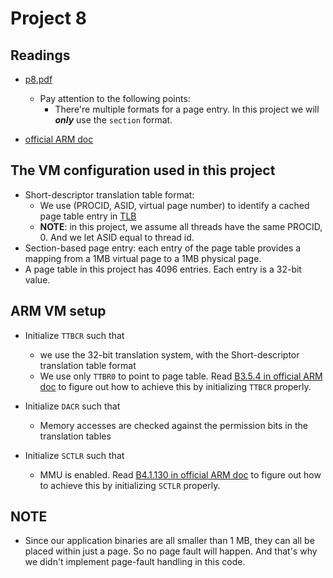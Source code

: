# Project 8


## Readings
- [p8.pdf](https://github.com/sklaw/enee447project8_hw_template_Shuangqi_sessions/blob/master/p8.pdf)
  - Pay attention to the following points:
    - There're multiple formats for a page entry. In this project we will _**only**_ use the `section` format.
    
- [official ARM doc](https://static.docs.arm.com/ddi0406/c/DDI0406C_C_arm_architecture_reference_manual.pdf)

## The VM configuration used in this project
- Short-descriptor translation table format:
  - We use (PROCID, ASID, virtual page number) to identify a cached page table entry in [TLB](https://en.wikipedia.org/wiki/Translation_lookaside_buffer)
  - **NOTE**: in this project, we assume all threads have the same PROCID, 0. And we let ASID equal to thread id. 
- Section-based page entry: each entry of the page table provides a mapping from a 1MB virtual page to a 1MB physical page.
- A page table in this project has 4096 entries. Each entry is a 32-bit value.

## ARM VM setup
- Initialize `TTBCR` such that
  - we use the 32-bit translation system, with the Short-descriptor translation table format
  - We use only `TTBR0` to point to page table. Read [B3.5.4 in official ARM doc](https://static.docs.arm.com/ddi0406/c/DDI0406C_C_arm_architecture_reference_manual.pdf) to figure out how to achieve this by initializing `TTBCR` properly.
  
- Initialize `DACR` such that
  - Memory accesses are checked against the permission bits in the translation tables
  
- Initialize `SCTLR` such that
  - MMU is enabled. Read [B4.1.130 in official ARM doc](https://static.docs.arm.com/ddi0406/c/DDI0406C_C_arm_architecture_reference_manual.pdf) to figure out how to achieve this by initializing `SCTLR` properly.

## NOTE
- Since our application binaries are all smaller than 1 MB, they can all be placed within just a page. So no page fault will happen. And that's why we didn't implement page-fault handling in this code.
